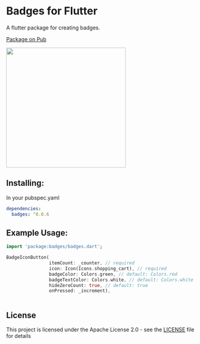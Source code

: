 # Badges for Flutter

A flutter package for creating badges.

[Package on Pub](https://pub.dartlang.org/packages/badges)

<img src="https://raw.githubusercontent.com/yadaniil/flutter_badges/master/example.gif" height="320px" >


## Installing:
In your pubspec.yaml
```yaml
dependencies:
  badges: ^0.0.6
```

## Example Usage:
```dart
import 'package:badges/badges.dart';

BadgeIconButton(
                itemCount: _counter, // required
                icon: Icon(Icons.shopping_cart), // required
                badgeColor: Colors.green, // default: Colors.red
                badgeTextColor: Colors.white, // default: Colors.white
                hideZeroCount: true, // default: true
                onPressed: _increment),
                
```



## License
This project is licensed under the Apache License 2.0 - see the [LICENSE](LICENSE) file for details
